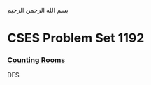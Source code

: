 بسم الله الرحمن الرحيم
<br />
# CSES Problem Set 1192
### [Counting Rooms](https://cses.fi/problemset/task/1192)
DFS
